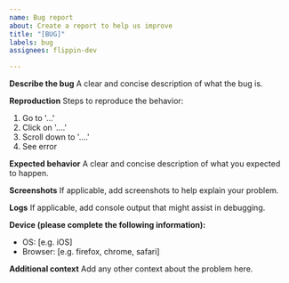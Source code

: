 ```yaml
---
name: Bug report
about: Create a report to help us improve
title: "[BUG]"
labels: bug
assignees: flippin-dev

---
```


**Describe the bug**
A clear and concise description of what the bug is.

**Reproduction**
Steps to reproduce the behavior:
1. Go to '...'
2. Click on '....'
3. Scroll down to '....'
4. See error

**Expected behavior**
A clear and concise description of what you expected to happen.

**Screenshots**
If applicable, add screenshots to help explain your problem.

**Logs**
If applicable, add console output that might assist in debugging.

**Device (please complete the following information):**
 - OS: [e.g. iOS]
 - Browser: [e.g. firefox, chrome, safari]

**Additional context**
Add any other context about the problem here.
